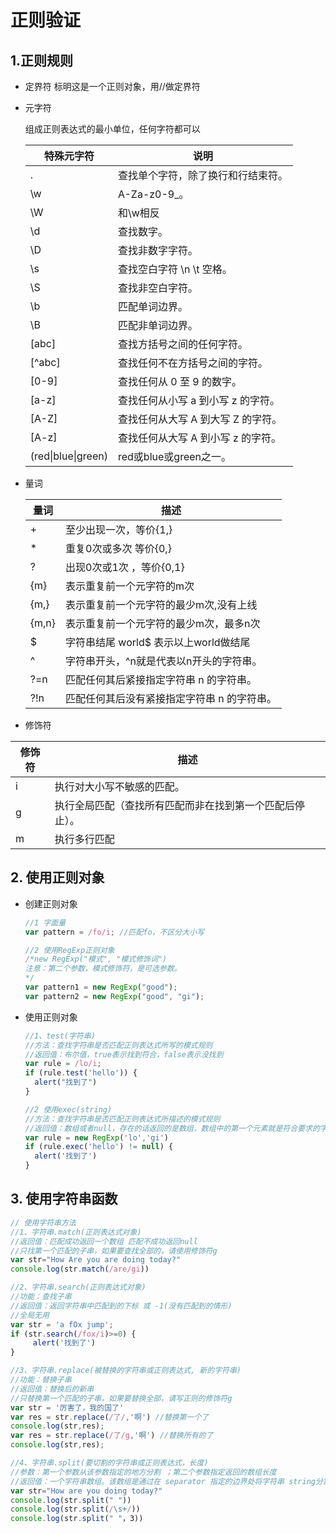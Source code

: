 #  正则验证

## 1.正则规则

- 定界符 标明这是一个正则对象，用//做定界符

- 元字符

  组成正则表达式的最小单位，任何字符都可以

  | 特殊元字符              | 说明                   |
  | ------------------ | -------------------- |
  | .                  | 查找单个字符，除了换行和行结束符。    |
  | \w                 | A-Za-z0-9_。          |
  | \W                 | 和\w相反                |
  | \d                 | 查找数字。                |
  | \D                 | 查找非数字字符。             |
  | \s                 | 查找空白字符   \n \t 空格。   |
  | \S                 | 查找非空白字符。             |
  | \b                 | 匹配单词边界。              |
  | \B                 | 匹配非单词边界。             |
  | [abc\]             | 查找方括号之间的任何字符。        |
  | [^abc\]            | 查找任何不在方括号之间的字符。      |
  | [0-9]              | 查找任何从 0 至 9 的数字。     |
  | [a-z]              | 查找任何从小写 a 到小写 z 的字符。 |
  | [A-Z]              | 查找任何从大写 A 到大写 Z 的字符。 |
  | [A-z]              | 查找任何从大写 A 到小写 z 的字符。 |
  | (red\|blue\|green) | red或blue或green之一。    |


- 量词

  | 量词    | 描述                         |
  | ----- | -------------------------- |
  | +     | 至少出现一次，等价{1,}              |
  | *     | 重复0次或多次  等价{0,}            |
  | ?     | 出现0次或1次 ，等价{0,1}           |
  | {m}   | 表示重复前一个元字符的m次              |
  | {m,}  | 表示重复前一个元字符的最少m次,没有上线       |
  | {m,n} | 表示重复前一个元字符的最少m次，最多n次       |
  | $     | 字符串结尾  world$ 表示以上world做结尾 |
  | ^     | 字符串开头，^n就是代表以n开头的字符串。      |
  | ?=n   | 匹配任何其后紧接指定字符串 n 的字符串。      |
  | ?!n   | 匹配任何其后没有紧接指定字符串 n 的字符串。    |

- 修饰符


| 修饰符  | 描述                           |
| ---- | ---------------------------- |
| i    | 执行对大小写不敏感的匹配。                |
| g    | 执行全局匹配（查找所有匹配而非在找到第一个匹配后停止）。 |
| m    | 执行多行匹配                       |

## 2. 使用正则对象


- 创建正则对象

  ```js
  //1 字面量
  var pattern = /fo/i; //匹配fo，不区分大小写
  
  //2 使用RegExp正则对象
  /*new RegExp("模式", "模式修饰词")
  注意：第二个参数，模式修饰符，是可选参数。
  */
  var pattern1 = new RegExp("good");
  var pattern2 = new RegExp("good", "gi");
  ```

- 使用正则对象

  ```js
  //1、test(字符串)
  //方法：查找字符串是否匹配正则表达式所写的模式规则
  //返回值：布尔值，true表示找到符合，false表示没找到
  var rule = /lo/i;
  if (rule.test('hello')) {
  	alert("找到了")
  }
  ```

  ```js
  //2 使用exec(string)
  //方法：查找字符串是否匹配正则表达式所描述的模式规则
  //返回值：数组或者null，存在的话返回的是数组，数组中的第一个元素就是符合要求的字符串，不存在返回null
  var rule = new RegExp('lo','gi')
  if (rule.exec('hello') != null) {
  	alert('找到了')
  }
  ```
## 3. 使用字符串函数

  ```js
  // 使用字符串方法
  //1、字符串.match(正则表达式对象)
  //返回值：匹配成功返回一个数组 匹配不成功返回null
  //只找第一个匹配的子串，如果要查找全部的，请使用修饰符g
  var str="How Are you are doing today?"
  console.log(str.match(/are/gi))
  ```

  ```js
  //2、字符串.search(正则表达式对象)
  //功能：查找子串
  //返回值：返回字符串中匹配到的下标 或 -1(没有匹配到的情形)
  //全局无用
  var str = 'a fOx jump';
  if (str.search(/fox/i)>=0) {
       alert('找到了')
  }
  ```

  ~~~js
  //3、字符串.replace(被替换的字符串或正则表达式, 新的字符串)
  //功能：替换子串
  //返回值：替换后的新串
  //只替换第一个匹配的子串，如果要替换全部，请写正则的修饰符g
  var str = '厉害了，我的国了'
  var res = str.replace(/了/,'啊') //替换第一个了
  console.log(str,res);
  var res = str.replace(/了/g,'啊') //替换所有的了
  console.log(str,res);
  ~~~

  ~~~js
  //4、字符串.split(要切割的字符串或正则表达式，长度)
  //参数：第一个参数从该参数指定的地方分割 ；第二个参数指定返回的数组长度
  //返回值：一个字符串数组。该数组是通过在 separator 指定的边界处将字符串 string分割成子串创建的。返回的数组中的字串不包括分隔符自身。
  var str="How are you doing today?"
  console.log(str.split(" "))
  console.log(str.split(/\s+/))
  console.log(str.split(" "，3))
  ~~~

  ​

